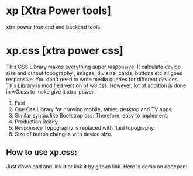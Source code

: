 # xp [Xtra Power tools]
xtra power frontend and backend tools

# xp.css [xtra power css]
This CSS Library makes everything super responsive. It calculate device size and output topography , images, div size, cards, buttons etc all goes responsive. You don't need to write media queries for different devices. This Library is modified version of w3.css. However, lot of addition is done in w3.css to make give it xtra-power.

1. Fast 
2. One Css Library for drawing mobile, tablet, desktop and TV apps.
3. Similar syntax like Bootstrap css. Therefore, easy to implement.
4. Production Ready.
5. Responsive Topography is replaced with fluid topography.
6. Size of button changes with device size. 

## How to use xp.css:
Just download and link it or link it by github link.
Here is demo on codepen:



